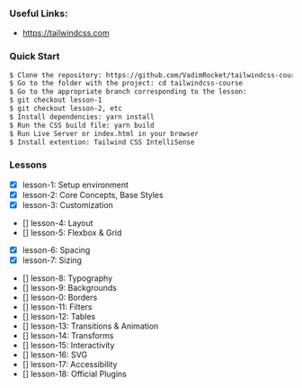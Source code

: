 ### Useful Links:
  - https://tailwindcss.com
   


### Quick Start
```sh
$ Clone the repository: https://github.com/VadimRocket/tailwindcss-course.git
$ Go to the folder with the project: cd tailwindcss-course
$ Go to the appropriate branch corresponding to the lesson:
$ git checkout lesson-1
$ git checkout lesson-2, etc
$ Install dependencies: yarn install
$ Run the CSS build file: yarn build
$ Run Live Server or index.html in your browser
$ Install extention: Tailwind CSS IntelliSense
```

### Lessons
- [x] lesson-1: Setup environment
- [x] lesson-2: Core Concepts, Base Styles
- [x] lesson-3:  Customization
- [] lesson-4: Layout
- [] lesson-5: Flexbox & Grid
- [x] lesson-6: Spacing
- [x] lesson-7: Sizing
- [] lesson-8: Typography
- [] lesson-9: Backgrounds
- [] lesson-0: Borders
- [] lesson-11: Filters
- [] lesson-12: Tables
- [] lesson-13: Transitions & Animation
- [] lesson-14: Transforms
- [] lesson-15: Interactivity
- [] lesson-16: SVG
- [] lesson-17: Accessibility
- [] lesson-18: Official Plugins
